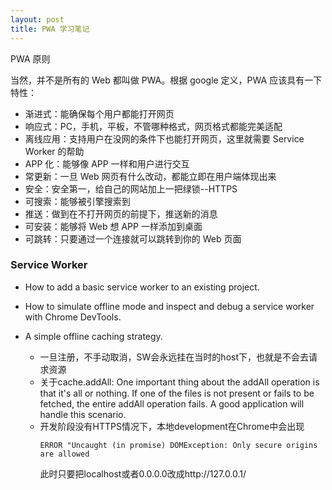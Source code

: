 ```yaml
---
layout: post
title: PWA 学习笔记
---
```


PWA 原则

当然，并不是所有的 Web 都叫做 PWA。根据 google 定义，PWA 应该具有一下特性：

- 渐进式：能确保每个用户都能打开网页
- 响应式：PC，手机，平板，不管哪种格式，网页格式都能完美适配
- 离线应用：支持用户在没网的条件下也能打开网页，这里就需要 Service Worker 的帮助
- APP 化：能够像 APP 一样和用户进行交互
- 常更新：一旦 Web 网页有什么改动，都能立即在用户端体现出来
- 安全：安全第一，给自己的网站加上一把绿锁--HTTPS
- 可搜索：能够被引擎搜索到
- 推送：做到在不打开网页的前提下，推送新的消息
- 可安装：能够将 Web 想 APP 一样添加到桌面
- 可跳转：只要通过一个连接就可以跳转到你的 Web 页面

### Service Worker

* How to add a basic service worker to an existing project.
* How to simulate offline mode and inspect and debug a service worker with Chrome DevTools.
* A simple offline caching strategy.

  * 一旦注册，不手动取消，SW会永远挂在当时的host下，也就是不会去请求资源
  * 关于cache.addAll: One important thing about the addAll operation is that it's all or nothing. If one of the files is not present or fails to be fetched, the entire addAll operation fails. A good application will handle this scenario.
  * 开发阶段没有HTTPS情况下，本地development在Chrome中会出现
    ```
    ERROR "Uncaught (in promise) DOMException: Only secure origins are allowed
    ```
    此时只要把localhost或者0.0.0.0改成http://127.0.0.1/